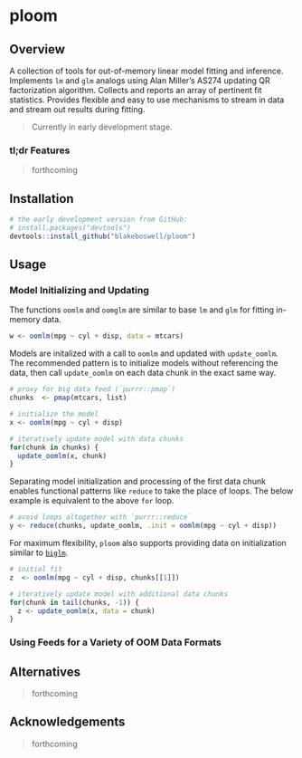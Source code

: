 
# ploom

<!-- [CRAN_Status_Badge]() -->

<!-- [Build Status]() -->

<!-- [AppVeyor Build Status]() -->

<!-- [Coverage Status]() -->

## Overview

A collection of tools for out-of-memory linear model fitting and
inference. Implements `lm` and `glm` analogs using Alan Miller’s AS274
updating QR factorization algorithm. Collects and reports an array of
pertinent fit statistics. Provides flexible and easy to use mechanisms
to stream in data and stream out results during fitting.

> Currently in early development stage.

### tl;dr Features

> forthcoming

## Installation

``` r
# the early development version from GitHub:
# install.packages("devtools")
devtools::install_github("blakeboswell/ploom")
```

## Usage

### Model Initializing and Updating

The functions `oomlm` and `oomglm` are similar to base `lm` and `glm`
for fitting in-memory data.

``` r
w <- oomlm(mpg ~ cyl + disp, data = mtcars)
```

Models are initalized with a call to `oomlm` and updated with
`update_oomlm`. The recommended pattern is to initialize models without
referencing the data, then call `update_oomlm` on each data chunk in the
exact same way.

``` r
# proxy for big data feed (`purrr::pmap`)
chunks  <- pmap(mtcars, list)

# initialize the model
x <- oomlm(mpg ~ cyl + disp)

# iteratively update model with data chunks
for(chunk in chunks) {
  update_oomlm(x, chunk)
}
```

Separating model initialization and processing of the first data chunk
enables functional patterns like `reduce` to take the place of loops.
The below example is equivalent to the above `for` loop.

``` r
# avoid loops altogether with `purrr::reduce`
y <- reduce(chunks, update_oomlm, .init = oomlm(mpg ~ cyl + disp))
```

For maximum flexibility, `ploom` also supports providing data on
initialization similar to [`biglm`](https://github.com/cran/biglm).

``` r
# initial fit
z  <- oomlm(mpg ~ cyl + disp, chunks[[1]])

# iteratively update model with additional data chunks
for(chunk in tail(chunks, -1)) {
  z <- update_oomlm(x, data = chunk)
}
```

### Using Feeds for a Variety of OOM Data Formats

## Alternatives

> forthcoming

## Acknowledgements

> forthcoming
